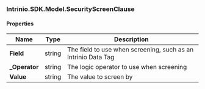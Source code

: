 [//]: # (CLASS:Intrinio.SDK.Model.SecurityScreenClause)

[//]: # (KIND:object)

### Intrinio.SDK.Model.SecurityScreenClause
#### Properties

[//]: # (START_DEFINITION)

Name | Type | Description
------------ | ------------- | -------------
**Field** | string | The field to use when screening, such as an Intrinio Data Tag &nbsp;
**_Operator** | string | The logic operator to use when screening &nbsp;
**Value** | string | The value to screen by &nbsp;

[//]: # (END_DEFINITION)


